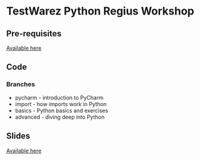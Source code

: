 # TestWarez Python Regius Workshop

## Pre-requisites

[Available here](https://docs.google.com/document/d/12CLYTcZIJNytO0h9gXutqBBUVRvfl3xjrue3EeKopeo/edit?usp=sharing)

## Code

### Branches
- pycharm - introduction to PyCharm
- import - how imports work in Python
- basics - Python basics and exercises
- advanced - diving deep into Python

## Slides

[Available here](https://docs.google.com/presentation/d/1C2B-KqXyBOAZXmRhDzCtafBNuJSTxMwcRRg-1DOBLSU/edit?usp=sharing)